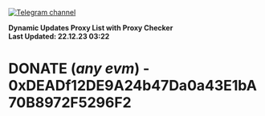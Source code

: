 [![Telegram channel](https://img.shields.io/endpoint?url=https://runkit.io/damiankrawczyk/telegram-badge/branches/master?url=https://t.me/n4z4v0d)](https://t.me/n4z4v0d) 

**Dynamic Updates Proxy List with Proxy Checker**  
**Last Updated: 22.12.23 03:22**

# DONATE (_any evm_) - 0xDEADf12DE9A24b47Da0a43E1bA70B8972F5296F2
